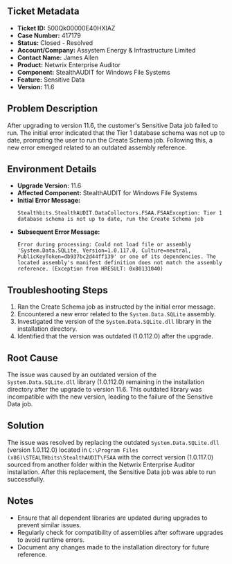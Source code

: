 ## Ticket Metadata
- **Ticket ID:** 500Qk00000E40HXIAZ
- **Case Number:** 417179
- **Status:** Closed - Resolved
- **Account/Company:** Assystem Energy & Infrastructure Limited
- **Contact Name:** James Allen
- **Product:** Netwrix Enterprise Auditor
- **Component:** StealthAUDIT for Windows File Systems
- **Feature:** Sensitive Data
- **Version:** 11.6

## Problem Description
After upgrading to version 11.6, the customer's Sensitive Data job failed to run. The initial error indicated that the Tier 1 database schema was not up to date, prompting the user to run the Create Schema job. Following this, a new error emerged related to an outdated assembly reference.

## Environment Details
- **Upgrade Version:** 11.6
- **Affected Component:** StealthAUDIT for Windows File Systems
- **Initial Error Message:** 
  ```
  Stealthbits.StealthAUDIT.DataCollectors.FSAA.FSAAException: Tier 1 database schema is not up to date, run the Create Schema job
  ```
- **Subsequent Error Message:**
  ```
  Error during processing: Could not load file or assembly 'System.Data.SQLite, Version=1.0.117.0, Culture=neutral, PublicKeyToken=db937bc2d44ff139' or one of its dependencies. The located assembly's manifest definition does not match the assembly reference. (Exception from HRESULT: 0x80131040)
  ```

## Troubleshooting Steps
1. Ran the Create Schema job as instructed by the initial error message.
2. Encountered a new error related to the `System.Data.SQLite` assembly.
3. Investigated the version of the `System.Data.SQLite.dll` library in the installation directory.
4. Identified that the version was outdated (1.0.112.0) after the upgrade.

## Root Cause
The issue was caused by an outdated version of the `System.Data.SQLite.dll` library (1.0.112.0) remaining in the installation directory after the upgrade to version 11.6. This outdated library was incompatible with the new version, leading to the failure of the Sensitive Data job.

## Solution
The issue was resolved by replacing the outdated `System.Data.SQLite.dll` (version 1.0.112.0) located in `C:\Program Files (x86)\STEALTHbits\StealthAUDIT\FSAA` with the correct version (1.0.117.0) sourced from another folder within the Netwrix Enterprise Auditor installation. After this replacement, the Sensitive Data job was able to run successfully.

## Notes
- Ensure that all dependent libraries are updated during upgrades to prevent similar issues.
- Regularly check for compatibility of assemblies after software upgrades to avoid runtime errors.
- Document any changes made to the installation directory for future reference.